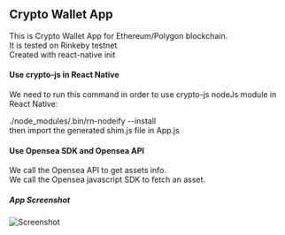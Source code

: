 ## Crypto Wallet App
This is  Crypto Wallet App for Ethereum/Polygon blockchain.  
It is tested on Rinkeby testnet  
Created with react-native init  

#### Use crypto-js in React Native
We need to run this command in order to use crypto-js nodeJs module in React Native: 
  
./node_modules/.bin/rn-nodeify  --install  
then import the generated shim.js file in App.js

#### Use Opensea SDK and Opensea API
We call the Opensea API to get assets info.  
We call the Opensea javascript SDK to fetch an asset.

##### App Screenshot
![Screenshot](https://i.ibb.co/vkx8v1v/CWA-screen1.png)
